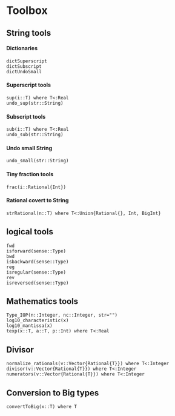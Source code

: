 # Toolbox

## String tools

#### Dictionaries

```@docs
dictSuperscript
dictSubscript
dictUndoSmall
```

#### Superscript tools

```@docs
sup(i::T) where T<:Real
undo_sup(str::String)
```

#### Subscript tools

```@docs
sub(i::T) where T<:Real
undo_sub(str::String)
```
#### Undo small String

```@docs
undo_small(str::String)
```

#### Tiny fraction tools

```@docs
frac(i::Rational{Int})
```

#### Rational covert to String

```@docs
strRational(n::T) where T<:Union{Rational{}, Int, BigInt}
```

## logical tools

```@docs
fwd
isforward(sense::Type)
bwd
isbackward(sense::Type)
reg
isregular(sense::Type)
rev
isreversed(sense::Type)
```

## Mathematics tools

```@docs
Type_IOP(n::Integer, nc::Integer, str="")
log10_characteristic(x)
log10_mantissa(x)
texp(x::T, a::T, p::Int) where T<:Real
```

## Divisor

```@docs
normalize_rationals(v::Vector{Rational{T}}) where T<:Integer
divisor(v::Vector{Rational{T}}) where T<:Integer
numerators(v::Vector{Rational{T}}) where T<:Integer
```
## Conversion to Big types

```@docs
convertToBig(x::T) where T
```
